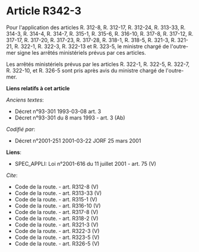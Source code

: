 # Article R342-3

Pour l'application des articles R. 312-8, R. 312-17, R. 312-24, R. 313-33, R. 314-3, R. 314-4, R. 314-7, R. 315-1, R. 315-6,
R. 316-10, 
R. 317-8, R. 317-12, R. 317-17, R. 317-20, R. 317-23, R. 317-28, R. 318-1, R. 318-5, R. 321-3, R. 321-21, R. 322-1, R. 322-3,
R. 322-13 et R. 323-5, le ministre chargé de l'outre-mer signe les arrêtés ministériels prévus par ces articles. 

Les arrêtés ministériels prévus par les articles R. 322-1, R. 322-5, R. 322-7, R. 322-10, et R. 326-5 sont pris après avis du
ministre chargé de l'outre-mer.

**Liens relatifs à cet article**

_Anciens textes_:

  - Décret n°93-301 1993-03-08 art. 3
  - Décret n°93-301 du 8 mars 1993 - art. 3 (Ab)

_Codifié par_:

  - Décret n°2001-251 2001-03-22 JORF 25 mars 2001

**Liens**:

  - SPEC_APPLI: Loi n°2001-616 du 11 juillet 2001 - art. 75 (V)

_Cite_:

  - Code de la route. - art. R312-8 (V)
  - Code de la route. - art. R313-33 (V)
  - Code de la route. - art. R315-1 (V)
  - Code de la route. - art. R316-10 (V)
  - Code de la route. - art. R317-8 (V)
  - Code de la route. - art. R318-2 (V)
  - Code de la route. - art. R321-3 (V)
  - Code de la route. - art. R322-3 (V)
  - Code de la route. - art. R323-5 (V)
  - Code de la route. - art. R326-5 (V)

